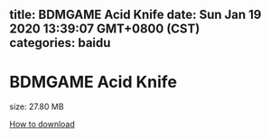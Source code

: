 
title: BDMGAME Acid Knife
date: Sun Jan 19 2020 13:39:07 GMT+0800 (CST)    
categories: baidu
---

# BDMGAME Acid Knife
size: 27.80 MB
 
 

[How to download](https://bpcam.bemobtrk.com/go/2ceec3aa-1ca2-46d6-b9ff-aaa5c184517c?jno=3645)